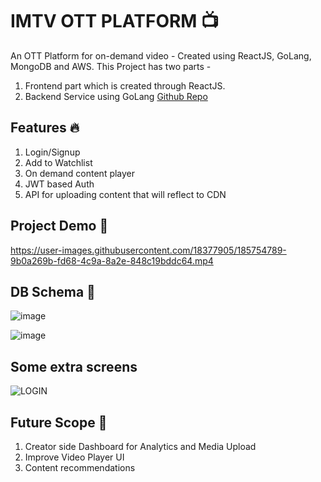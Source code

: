 # IMTV OTT PLATFORM :tv:
An OTT Platform for on-demand video -  Created using ReactJS, GoLang, MongoDB and AWS.
This Project has two parts - 
1. Frontend part which is created through ReactJS.
2. Backend Service using GoLang [Github Repo](https://github.com/Dhroov7/imtv-backend)

## Features :fire:
1. Login/Signup
2. Add to Watchlist
3. On demand content player
4. JWT based Auth
5. API for uploading content that will reflect to CDN

## Project Demo :movie_camera:


https://user-images.githubusercontent.com/18377905/185754789-9b0a269b-fd68-4c9a-8a2e-848c19bddc64.mp4


## DB Schema  :page_with_curl:
![image](https://user-images.githubusercontent.com/18377905/185754813-bb62da71-4a5b-44c1-a21c-ef343d939b1a.png)

![image](https://user-images.githubusercontent.com/18377905/185754826-d82bf2ef-2c86-40c5-ae38-1b389393dc1b.png)

## Some extra screens
![LOGIN](https://user-images.githubusercontent.com/18377905/185754888-7fa75a2d-3f6b-4936-864f-8e8563c61ce6.png)

## Future Scope :mag_right:
1. Creator side Dashboard for Analytics and Media Upload
2. Improve Video Player UI
3. Content recommendations
